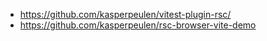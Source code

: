 - https://github.com/kasperpeulen/vitest-plugin-rsc/
- https://github.com/kasperpeulen/rsc-browser-vite-demo
